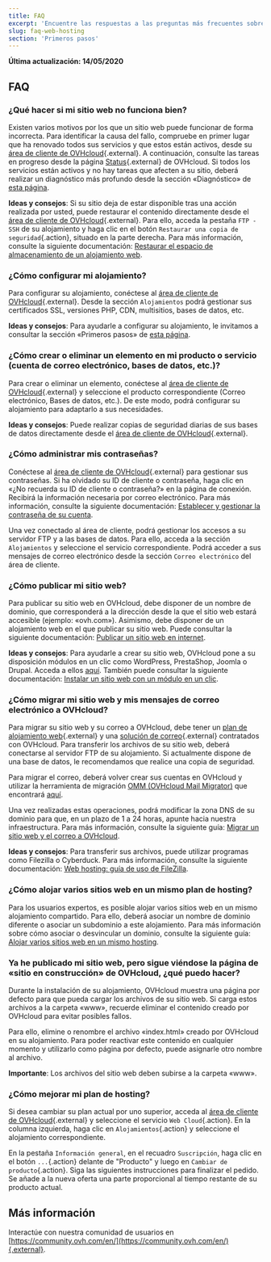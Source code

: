 ```yaml
---
title: FAQ
excerpt: 'Encuentre las respuestas a las preguntas más frecuentes sobre alojamiento web'
slug: faq-web-hosting
section: 'Primeros pasos'
---
```


**Última actualización: 14/05/2020**

## FAQ

### ¿Qué hacer si mi sitio web no funciona bien? 

Existen varios motivos por los que un sitio web puede funcionar de forma incorrecta. Para identificar la causa del fallo, compruebe en primer lugar que ha renovado todos sus servicios y que estos están activos, desde su [área de cliente de OVHcloud](https://ca.ovh.com/auth/?action=gotomanager){.external}. A continuación, consulte las tareas en progreso desde la página [Status](http://travaux.ovh.net/){.external} de OVHcloud. Si todos los servicios están activos y no hay tareas que afecten a su sitio, deberá realizar un diagnóstico más profundo desde la sección «Diagnóstico» de [esta página](../). 

**Ideas y consejos**: Si su sitio deja de estar disponible tras una acción realizada por usted, puede restaurar el contenido directamente desde el [área de cliente de OVHcloud](https://ca.ovh.com/auth/?action=gotomanager){.external}. Para ello, acceda la pestaña `FTP - SSH` de su alojamiento y haga clic en el botón `Restaurar una copia de seguridad`{.action}, situado en la parte derecha. Para más información, consulte la siguiente documentación: [Restaurar el espacio de almacenamiento de un alojamiento web](../restaurar-espacio-almacenamiento-alojamiento-web).

### ¿Cómo configurar mi alojamiento? 

Para configurar su alojamiento, conéctese al [área de cliente de OVHcloud](https://ca.ovh.com/auth/?action=gotomanager){.external}. Desde la sección `Alojamientos` podrá gestionar sus certificados SSL, versiones PHP, CDN, multisitios, bases de datos, etc. 

**Ideas y consejos**: Para ayudarle a configurar su alojamiento, le invitamos a consultar la sección «Primeros pasos» de [esta página](../).

### ¿Cómo crear o eliminar un elemento en mi producto o servicio (cuenta de correo electrónico, bases de datos, etc.)?

Para crear o eliminar un elemento, conéctese al [área de cliente de OVHcloud](https://ca.ovh.com/auth/?action=gotomanager){.external} y seleccione el producto correspondiente (Correo electrónico, Bases de datos, etc.). De este modo, podrá configurar su alojamiento para adaptarlo a sus necesidades. 

**Ideas y consejos**: Puede realizar copias de seguridad diarias de sus bases de datos directamente desde el [área de cliente de OVHcloud](https://ca.ovh.com/auth/?action=gotomanager){.external}.

### ¿Cómo administrar mis contraseñas? 

Conéctese al [área de cliente de OVHcloud](https://ca.ovh.com/auth/?action=gotomanager){.external} para gestionar sus contraseñas. Si ha olvidado su ID de cliente o contraseña, haga clic en «¿No recuerda su ID de cliente o contraseña?» en la página de conexión. Recibirá la información necesaria por correo electrónico. Para más información, consulte la siguiente documentación: [Establecer y gestionar la contraseña de su cuenta](https://docs.ovh.com/es/customer/gestionar-su-contrase%C3%B1a/).

Una vez conectado al área de cliente, podrá gestionar los accesos a su servidor FTP y a las bases de datos. Para ello, acceda a la sección `Alojamientos` y seleccione el servicio correspondiente. Podrá acceder a sus mensajes de correo electrónico desde la sección `Correo electrónico` del área de cliente. 

### ¿Cómo publicar mi sitio web? 

Para publicar su sitio web en OVHcloud, debe disponer de un nombre de dominio, que corresponderá a la dirección desde la que el sitio web estará accesible (ejemplo: «ovh.com»). Asimismo, debe disponer de un alojamiento web en el que publicar su sitio web. Puede consultar la siguiente documentación: [Publicar un sitio web en internet](../web_hosting_publicar_un_sitio_web_en_internet).

**Ideas y consejos**: Para ayudarle a crear su sitio web, OVHcloud pone a su disposición módulos en un clic como WordPress, PrestaShop, Joomla o Drupal. Acceda a ellos [aquí](https://www.ovh.com/world/es/hosting/website/). También puede consultar la siguiente documentación: [Instalar un sitio web con un módulo en un clic](../modulos-en-un-clic).

### ¿Cómo migrar mi sitio web y mis mensajes de correo electrónico a OVHcloud? 

Para migrar su sitio web y su correo a OVHcloud, debe tener un [plan de alojamiento web](https://www.ovh.com/world/es/hosting/){.external} y una [solución de correo](https://www.ovh.com/world/es/emails/){.external} contratados con OVHcloud. Para transferir los archivos de su sitio web, deberá conectarse al servidor FTP de su alojamiento. Si actualmente dispone de una base de datos, le recomendamos que realice una copia de seguridad. 

Para migrar el correo, deberá volver crear sus cuentas en OVHcloud y utilizar la herramienta de migración [OMM (OVHcloud Mail Migrator)](https://omm.ovh.net/) que encontrará [aquí](https://omm.ovh.net/). 

Una vez realizadas estas operaciones, podrá modificar la zona DNS de su dominio para que, en un plazo de 1 a 24 horas, apunte hacia nuestra infraestructura. Para más información, consulte la siguiente guía: [Migrar un sitio web y el correo a OVHcloud](../web_hosting_transferir_un_sitio_web_y_el_correo_sin_cortes_del_servicio). 

**Ideas y consejos**: Para transferir sus archivos, puede utilizar programas como Filezilla o Cyberduck. Para más información, consulte la siguiente documentación: [Web hosting: guía de uso de FileZilla](../web_hosting_guia_de_uso_de_filezilla).

### ¿Cómo alojar varios sitios web en un mismo plan de hosting?

Para los usuarios expertos, es posible alojar varios sitios web en un mismo alojamiento compartido. Para ello, deberá asociar un nombre de dominio diferente o asociar un subdominio a este alojamiento. Para más información sobre cómo asociar o desvincular un dominio, consulte la siguiente guía: [Alojar varios sitios web en un mismo hosting](../configurar-un-multisitio-en-un-alojamiento-web).

### Ya he publicado mi sitio web, pero sigue viéndose la página de «sitio en construcción» de OVHcloud, ¿qué puedo hacer?

Durante la instalación de su alojamiento, OVHcloud muestra una página por defecto para que pueda cargar los archivos de su sitio web. Si carga estos archivos a la carpeta «www», recuerde eliminar el contenido creado por OVHcloud para evitar posibles fallos. 

Para ello, elimine o renombre el archivo «index.html» creado por OVHcloud en su alojamiento. Para poder reactivar este contenido en cualquier momento y utilizarlo como página por defecto, puede asignarle otro nombre al archivo. 

**Importante**: Los archivos del sitio web deben subirse a la carpeta «www».

### ¿Cómo mejorar mi plan de hosting?

Si desea cambiar su plan actual por uno superior, acceda al [área de cliente de OVHcloud](https://ca.ovh.com/auth/?action=gotomanager){.external} y seleccione el servicio `Web Cloud`{.action}. En la columna izquierda, haga clic en `Alojamientos`{.action} y seleccione el alojamiento correspondiente.

En la pestaña `Información general`, en el recuadro `Suscripción`, haga clic en el botón `...`{.action} delante de "Producto" y luego en `Cambiar de producto`{.action}. Siga las siguientes instrucciones para finalizar el pedido. Se añade a la nueva oferta una parte proporcional al tiempo restante de su producto actual.

## Más información

Interactúe con nuestra comunidad de usuarios en [https://community.ovh.com/en/](https://community.ovh.com/en/){.external}.
